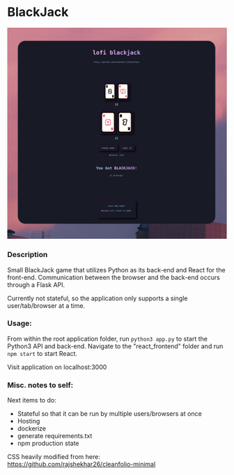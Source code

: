 # BlackJack

![image](https://github.com/rafarmerjr1/BlackJack/blob/main/blackjack_shot.png)

### Description
Small BlackJack game that utilizes Python as its back-end and React for the front-end.  Communication between the browser and the back-end occurs through a Flask API.  

Currently not stateful, so the application only supports a single user/tab/browser at a time.

### Usage:

From within the root application folder, run `python3 app.py` to start the Python3 API and back-end.
Navigate to the "react_frontend" folder and run `npm start` to start React. 

Visit application on localhost:3000

### Misc. notes to self:

Next items to do:

- Stateful so that it can be run by multiple users/browsers at once
- Hosting
- dockerize
- generate requirements.txt
- npm production state

CSS heavily modified from here: https://github.com/rajshekhar26/cleanfolio-minimal